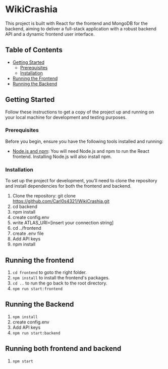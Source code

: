 # WikiCrashia

This project is built with React for the frontend and MongoDB for the backend, aiming to deliver a full-stack application with a robust backend API and a dynamic frontend user interface.

## Table of Contents

- [Getting Started](#getting-started)
  - [Prerequisites](#prerequisites)
  - [Installation](#installation)
- [Running the Frontend](#running-the-frontend)
- [Running the Backend](#running-the-backend)

## Getting Started

Follow these instructions to get a copy of the project up and running on your local machine for development and testing purposes.

### Prerequisites

Before you begin, ensure you have the following tools installed and running:

- [Node.js and npm](https://nodejs.org/en/): You will need Node.js and npm to run the React frontend. Installing Node.js will also install npm.

### Installation

To set up the project for development, you'll need to clone the repository and install dependencies for both the frontend and backend.

1. Clone the repository:
   git clone https://github.com/Carl0s4321/WikiCrashia.git
2. cd backend
3. npm install
4. create config.env
5. write ATLAS_URI=[insert your connection string]
6. cd ../frontend
7. create .env file
8. Add API keys
9. npm install


## Running the frontend

1. `cd frontend` to goto the right folder.
2. `npm install` to install the frontend's packages.
3. `cd ..` to run the go back to the root directory.
4. `npm run start:frontend`

## Running the Backend

1. `npm install`
2. create config.env
3. Add API keys
4. `npm run start:backend`

## Running both frontend and backend
1. `npm start`


